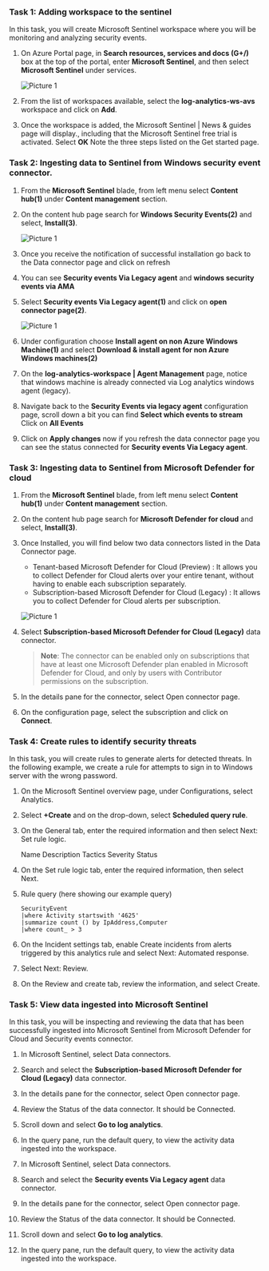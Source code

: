 ### Task 1: Adding workspace to the sentinel

In this task, you will create Microsoft Sentinel workspace where you will be monitoring and analyzing security events.

1. On Azure Portal page, in **Search resources, services and docs (G+/)** box at the top of the portal, enter **Microsoft Sentinel**, and then select **Microsoft Sentinel** under services.

    ![Picture 1](../media/image_7.png)

1. From the list of workspaces available, select the **log-analytics-ws-avs** workspace and click on **Add**.

1. Once the workspace is added, the Microsoft Sentinel | News & guides page will display., including that the Microsoft Sentinel free trial is activated. Select **OK**  Note the three steps listed on the Get started page.

### Task 2: Ingesting data to Sentinel from Windows security event connector.

1. From the **Microsoft Sentinel** blade, from left menu select **Content hub(1)** under **Content management** section.

1. On the content hub page search for **Windows Security Events(2)** and select, **Install(3)**.

     ![Picture 1](../media/14s1.png)
   
1. Once you receive the notification of successful installation go back to the Data connector page and click on refresh

1. You can see **Security events Via Legacy agent** and **windows security events via AMA**

1. Select **Security events Via Legacy agent(1)** and click on **open connector page(2)**.

    ![Picture 1](../media/14s2.png)
   
1. Under configuration choose **Install agent on non Azure Windows Machine(1)** and select **Download & install agent for non Azure Windows machines(2)**  

1. On the **log-analytics-workspace | Agent Management** page, notice that windows machine is already connected via Log analytics windows agent (legacy).

1. Navigate back to the **Security Events via legacy agent** configuration page, scroll down a bit you can find **Select which events to stream** Click on **All Events**
 
1. Click on **Apply changes** now if you refresh the data connector page you can see the status connected for **Security events Via Legacy agent**.

### Task 3: Ingesting data to Sentinel from Microsoft Defender for cloud

1. From the **Microsoft Sentinel** blade, from left menu select **Content hub(1)** under **Content management** section.

1. On the content hub page search for **Microsoft Defender for cloud** and select, **Install(3)**.

1. Once Installed, you will find below two data connectors listed in the Data Connector page.
      * Tenant-based Microsoft Defender for Cloud (Preview) : It allows you to collect Defender for Cloud alerts over your entire tenant, without having to enable each subscription separately.
      * Subscription-based Microsoft Defender for Cloud (Legacy) :  It allows you to collect Defender for Cloud alerts per subscription.

     ![Picture 1](../media/s41.png)
1. Select **Subscription-based Microsoft Defender for Cloud (Legacy)** data connector.
    
    >**Note**: The connector can be enabled only on subscriptions that have at least one Microsoft Defender plan enabled in Microsoft Defender for Cloud, and only by users with Contributor permissions on the subscription.

1. In the details pane for the connector, select Open connector page.

1. On the configuration page, select the subscription and click on **Connect**.

### Task 4: Create rules to identify security threats

In this task, you will create rules to generate alerts for detected threats. In the following example, we create a rule for attempts to sign in to Windows server with the wrong password.

1. On the Microsoft Sentinel overview page, under Configurations, select Analytics.

1. Select **+Create** and on the drop-down, select **Scheduled query rule**.

1. On the General tab, enter the required information and then select Next: Set rule logic.

      Name
      Description
      Tactics
      Severity
      Status

1. On the Set rule logic tab, enter the required information, then select Next.

1. Rule query (here showing our example query)

    ```
    SecurityEvent
    |where Activity startswith '4625'
    |summarize count () by IpAddress,Computer
    |where count_ > 3
    ```

1. On the Incident settings tab, enable Create incidents from alerts triggered by this analytics rule and select Next: Automated response.

1. Select Next: Review.

1. On the Review and create tab, review the information, and select Create.

### Task 5: View data ingested into Microsoft Sentinel

In this task, you will be inspecting and reviewing the data that has been successfully ingested into Microsoft Sentinel from Microsoft Defender for Cloud and Security events connector. 

1. In Microsoft Sentinel, select Data connectors.

1. Search and select the **Subscription-based Microsoft Defender for Cloud (Legacy)** data connector.

1. In the details pane for the connector, select Open connector page.

1. Review the Status of the data connector. It should be Connected.

1. Scroll down and select **Go to log analytics**.

1. In the query pane, run the default query, to view the activity data ingested into the workspace.

1. In Microsoft Sentinel, select Data connectors.

1. Search and select the **Security events Via Legacy agent** data connector.

1. In the details pane for the connector, select Open connector page.

1. Review the Status of the data connector. It should be Connected.

1. Scroll down and select **Go to log analytics**.

1. In the query pane, run the default query, to view the activity data ingested into the workspace.





